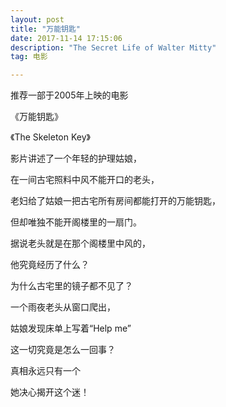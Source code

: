 ```yaml
---
layout: post
title: "万能钥匙"
date: 2017-11-14 17:15:06 
description: "The Secret Life of Walter Mitty"
tag: 电影

---
```



推荐一部于2005年上映的电影

《万能钥匙》

《The Skeleton Key》



影片讲述了一个年轻的护理姑娘，

在一间古宅照料中风不能开口的老头，

老妇给了姑娘一把古宅所有房间都能打开的万能钥匙，

但却唯独不能开阁楼里的一扇门。

据说老头就是在那个阁楼里中风的，

他究竟经历了什么？

为什么古宅里的镜子都不见了？


一个雨夜老头从窗口爬出，

姑娘发现床单上写着“Help me”



这一切究竟是怎么一回事？

真相永远只有一个

她决心揭开这个迷！







